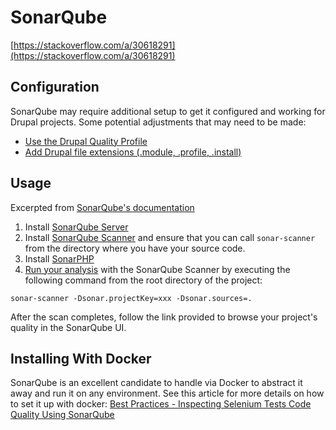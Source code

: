 # SonarQube

[https://stackoverflow.com/a/30618291](https://stackoverflow.com/a/30618291)

## Configuration

SonarQube may require additional setup to get it configured and working for Drupal projects. Some potential adjustments that may need to be made:

* [Use the Drupal Quality Profile](https://docs.sonarqube.org/pages/viewpage.action?pageId=1441864)
* [Add Drupal file extensions \(.module, .profile, .install\)](https://stackoverflow.com/a/30618291)

## Usage

Excerpted from [SonarQube's documentation](https://docs.sonarqube.org/pages/viewpage.action?pageId=1441864)

1. Install [SonarQube Server](https://docs.sonarqube.org/display/SONAR/Setup+and+Upgrade)
2. Install [SonarQube Scanner](https://docs.sonarqube.org/display/SCAN/Analyzing+with+SonarQube+Scanner) and ensure that you can call `sonar-scanner` from the directory where you have your source code.
3. Install [SonarPHP](https://docs.sonarqube.org/display/SONAR/Installing+a+Plugin)
4. [Run your analysis](https://docs.sonarqube.org/display/SCAN/Analyzing+with+SonarQube+Scanner) with the SonarQube Scanner by executing the following command from the root directory of the project:

```text
sonar-scanner -Dsonar.projectKey=xxx -Dsonar.sources=.
```

After the scan completes, follow the link provided to browse your project's quality in the SonarQube UI.

## Installing With Docker

SonarQube is an excellent candidate to handle via Docker to abstract it away and run it on any environment. See this article for more details on how to set it up with docker: [Best Practices - Inspecting Selenium Tests Code Quality Using SonarQube](https://www.vinsguru.com/best-practices-sonarqube-for-selenium/)

